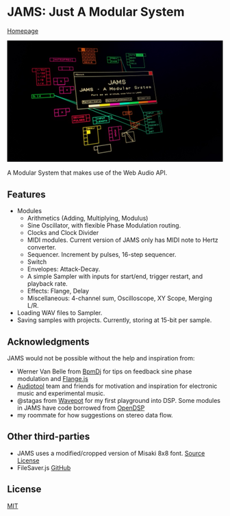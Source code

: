 JAMS: Just A Modular System
=====

[Homepage](http://jams.systems)

![cover](/pages/cover.jpg)

A Modular System that makes use of the Web Audio API.

## Features

* Modules
	* Arithmetics (Adding, Multiplying, Modulus)
	* Sine Oscillator, with flexible Phase Modulation routing.
	* Clocks and Clock Divider
	* MIDI modules. Current version of JAMS only has MIDI note to Hertz converter. 
	* Sequencer. Increment by pulses, 16-step sequencer.
	* Switch
	* Envelopes: Attack-Decay.
	* A simple Sampler with inputs for start/end, trigger restart, and playback rate.
	* Effects: Flange, Delay
	* Miscellaneous: 4-channel sum, Oscilloscope, XY Scope, Merging L/R.
* Loading WAV files to Sampler.
* Saving samples with projects. Currently, storing at 15-bit per sample.

## Acknowledgments

JAMS would not be possible without the help and inspiration from:

* Werner Van Belle from [BpmDj](http://bpmdj.yellowcouch.org/) for tips on feedback sine phase modulation and [Flange.js](src/AudioModules/Flange.js) 
* [Audiotool](https://audiotool.com/) team and friends for motivation and inspiration for electronic music and experimental music.
* @stagas from [Wavepot](https://wavepot.com/) for my first playground into DSP. Some modules in JAMS have code borrowed from [OpenDSP](https://github.com/opendsp)
* my roommate for how suggestions on stereo data flow.

## Other third-parties

* JAMS uses a modified/cropped version of Misaki 8x8 font. [Source](http://www.geocities.jp/littlimi/misaki.htm) [License](http://www.geocities.jp/littlimi/font.htm)
* FileSaver.js [GitHub](https://github.com/eligrey/FileSaver.js/)

## License

[MIT](LICENSE)